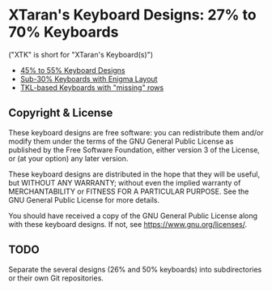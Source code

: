 XTaran's Keyboard Designs: 27% to 70% Keyboards
===============================================

("XTK" is short for "XTaran's Keyboard(s)")

* [45% to 55% Keyboard Designs](XTK.md)
* [Sub-30% Keyboards with Enigma Layout](Painigma27.md)
* [TKL-based Keyboards with "missing" rows](XTKL.md)


Copyright & License
-------------------

These keyboard designs are free software: you can redistribute them
and/or modify them under the terms of the GNU General Public License
as published by the Free Software Foundation, either version 3 of the
License, or (at your option) any later version.

These keyboard designs are distributed in the hope that they will be
useful, but WITHOUT ANY WARRANTY; without even the implied warranty of
MERCHANTABILITY or FITNESS FOR A PARTICULAR PURPOSE.  See the GNU
General Public License for more details.

You should have received a copy of the GNU General Public License
along with these keyboard designs.  If not, see
https://www.gnu.org/licenses/.


TODO
----

Separate the several designs (26% and 50% keyboards) into
subdirectories or their own Git repositories.
